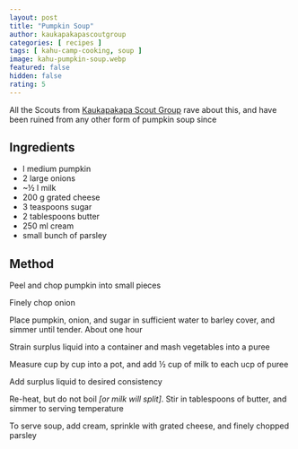 ```yaml
---
layout: post
title: "Pumpkin Soup"
author: kaukapakapascoutgroup
categories: [ recipes ]
tags: [ kahu-camp-cooking, soup ]
image: kahu-pumpkin-soup.webp
featured: false
hidden: false
rating: 5
---
```


All the Scouts from [Kaukapakapa Scout Group](/authors#12042) rave about this, and have been ruined from any other form of pumpkin soup since

## Ingredients

* l medium pumpkin
* 2 large onions
* ~½ l milk
* 200 g grated cheese
* 3 teaspoons sugar
* 2 tablespoons butter
* 250 ml cream
* small bunch of parsley

## Method

Peel and chop pumpkin into small pieces

Finely chop onion

Place pumpkin, onion, and sugar in sufficient water to barley cover, and simmer until tender. About one hour

Strain surplus liquid into a container and mash vegetables into a puree

Measure cup by cup into a pot, and add ½ cup of milk to each ucp of puree

Add surplus liquid to desired consistency

Re-heat, but do not boil _[or milk will split]_. Stir in tablespoons of butter, and simmer to serving temperature

To serve soup, add cream, sprinkle with grated cheese, and finely chopped parsley
